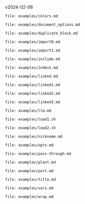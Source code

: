 v2024-02-06

```link
file: examples/colors.md
```
```link
file: examples/document_options.md
```
```link
file: examples/duplicate_block.md
```
```link
file: examples/import0.md
```
```link
file: examples/import1.md
```
```link
file: examples/include.md
```
```link
file: examples/indent.md
```
```link
file: examples/linked.md
```
```link
file: examples/linked1.md
```
```link
file: examples/linked2.md
```
```link
file: examples/linked3.md
```
```link
file: examples/llm.md
```
```link
file: examples/load1.sh
```
```link
file: examples/load2.sh
```
```link
file: examples/nickname.md
```
```link
file: examples/opts.md
```
```link
file: examples/pass-through.md
```
```link
file: examples/plant.md
```
```link
file: examples/port.md
```
```link
file: examples/title.md
```
```link
file: examples/vars.md
```
```link
file: examples/wrap.md
```
